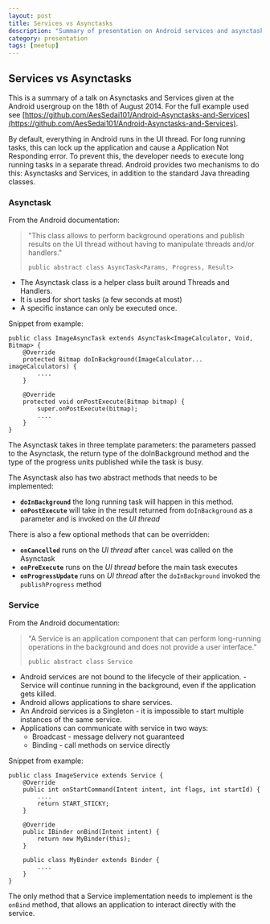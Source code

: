 ```yaml
---
layout: post
title: Services vs Asynctasks
description: "Summary of presentation on Android services and asynctasks"
category: presentation
tags: [meetup]
---
```

## Services vs Asynctasks ##
This is a summary of a talk on Asynctasks and Services given at the Android usergroup on the 18th of August 2014. For the full example used see [https://github.com/AesSedai101/Android-Asynctasks-and-Services](https://github.com/AesSedai101/Android-Asynctasks-and-Services).

By default, everything in Android runs in the UI thread. For long running tasks, this can lock up the application and cause a Application Not Responding error. To prevent this, the developer needs to execute long running tasks in a separate thread. Android provides two mechanisms to do this: Asynctasks and Services, in addition to the standard Java threading classes.

### Asynctask ###
From the Android documentation:
> "This class allows to perform background operations and publish results on the UI thread without having to manipulate threads and/or handlers."
> 
> `public abstract class AsyncTask<Params, Progress, Result>`

- The Asynctask class is a helper class built around Threads and Handlers. 
- It is used for short tasks (a few seconds at most) 
- A specific instance can only be executed once.

Snippet from example: 

	public class ImageAsyncTask extends AsyncTask<ImageCalculator, Void, Bitmap> {
    	@Override
    	protected Bitmap doInBackground(ImageCalculator... imageCalculators) {
       		....
    	}

    	@Override
    	protected void onPostExecute(Bitmap bitmap) {
        	super.onPostExecute(bitmap);
        	....
    	}
	}

The Asynctask takes in three template parameters: the parameters passed to the Asynctask, the return type of the doInBackground method and the type of the progress units published while the task is busy.

The Asynctask also has two abstract methods that needs to be implemented:

- **`doInBackground`** the long running task will happen in this method.
- **`onPostExecute`** will take in the result returned from `doInBackground` as a parameter and is invoked on the *UI thread*

There is also a few optional methods that can be overridden:

- **`onCancelled`** runs on the *UI thread* after `cancel` was called on the Asynctask
- **`onPreExecute`** runs on the *UI thread* before the main task executes
- **`onProgressUpdate`** runs on *UI thread* after the `doInBackground` invoked the `publishProgress` method

### Service ###
From the Android documentation:
> "A Service is an application component that can perform long-running operations in the background and does not provide a user interface."
> 
> `public abstract class Service`

- Android services are not bound to the lifecycle of their application. - Service will continue running in the background, even if the application gets killed. 
- Android allows applications to share services. 
- An Android services is a Singleton - it is impossible to start multiple instances of the same service. 
- Applications can communicate with service in two ways:
	- Broadcast - message delivery not guaranteed
	- Binding - call methods on service directly

Snippet from example:

    public class ImageService extends Service {
    	@Override
    	public int onStartCommand(Intent intent, int flags, int startId) {
       		....
        	return START_STICKY;
    	}

    	@Override
    	public IBinder onBind(Intent intent) {
        	return new MyBinder(this);
    	}

    	public class MyBinder extends Binder {
    	    ....
    	}
	}

The only method that a Service implementation needs to implement is the `onBind` method, that allows an application to interact directly with the service.